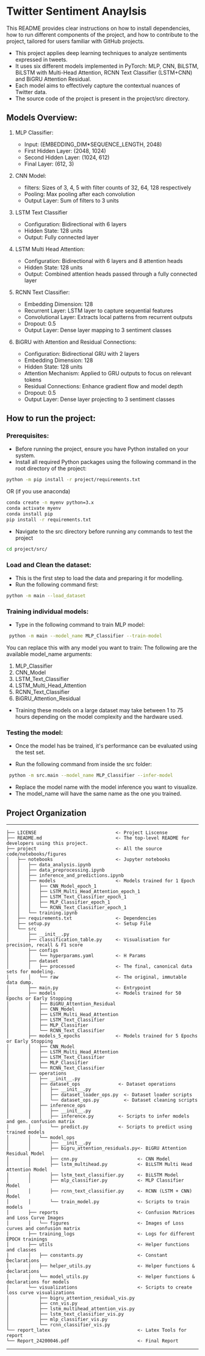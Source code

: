 # Twitter Sentiment Anaylsis

This README provides clear instructions on how to install dependencies, how to run different components of the project, and how to contribute to the project, tailored for users familiar with GitHub projects.

- This project applies deep learning techniques to analyze sentiments expressed in tweets. 
- It uses six different models implemented in PyTorch: MLP, CNN, BiLSTM, BiLSTM with Multi-Head Attention, RCNN Text Classifier (LSTM+CNN) and BiGRU Attention Residual. 
- Each model aims to effectively capture the contextual nuances of Twitter data. 
- The source code of the project is present in the project/src directory.

## Models Overview:

1. MLP Classifier:
    - Input: (EMBEDDING_DIM*SEQUENCE_LENGTH, 2048)
    - First Hidden Layer: (2048, 1024)
    - Second Hidden Layer: (1024, 612)
    - Final Layer: (612, 3)
2. CNN Model:
    - filters:  Sizes of 3, 4, 5 with filter counts of 32, 64, 128 respectively
    - Pooling: Max pooling after each convolution
    - Output Layer: Sum of filters to 3 units

3. LSTM Text Classifier
    - Configuration: Bidirectional with 6 layers
    - Hidden State: 128 units
    - Output: Fully connected layer

4. LSTM Multi Head Attention:
    - Configuration: Bidirectional with 6 layers and 8 attention heads
    - Hidden State: 128 units
    - Output: Combined attention heads passed through a fully connected layer

5. RCNN Text Classifier:
    - Embedding Dimension: 128
    - Recurrent Layer: LSTM layer to capture sequential features
    - Convolutional Layer: Extracts local patterns from recurrent outputs
    - Dropout: 0.5
    - Output Layer: Dense layer mapping to 3 sentiment classes

6. BiGRU with Attention and Residual Connections:
    - Configuration: Bidirectional GRU with 2 layers
    - Embedding Dimension: 128
    - Hidden State: 128 units
    - Attention Mechanism: Applied to GRU outputs to focus on relevant tokens
    - Residual Connections: Enhance gradient flow and model depth
    - Dropout: 0.5
    - Output Layer: Dense layer projecting to 3 sentiment classes 

## How to run the project:

### Prerequisites:
- Before running the project, ensure you have Python installed on your system. 
- Install all required Python packages using the following command in the root directory of the project:
```bash
python -m pip install -r project/requirements.txt
```
OR (if you use anaconda)
```bash
conda create -n myenv python=3.x
conda activate myenv
conda install pip
pip install -r requirements.txt
```

- Navigate to the src directory before running any commands to test the project
```bash
cd project/src/
```

### Load and Clean the dataset:

- This is the first step to load the data and preparing it for modelling. 
- Run the following command first:
```bash
python -m main --load_dataset
```

### Training individual models:
- Type in the following command to train MLP model:
```bash
 python -m main --model_name MLP_Classifier --train-model
```
You can replace this with any model you want to train:
The following are the available model_name arguments:
1. MLP_Classifier
2. CNN_Model
3. LSTM_Text_Classifier
4. LSTM_Multi_Head_Attention
5. RCNN_Text_Classifier
6. BiGRU_Attention_Residual

- Training these models on a large dataset may take between 1 to 75 hours depending on the model complexity and the hardware used.

### Testing the model:

- Once the model has be trained, it's performance can be evaluated using the test set. 

- Run the following command from inside the src folder:
```bash
 python -m src.main --model_name MLP_Classifier --infer-model
```
- Replace the model name with the model inference you want to visualize. 
- The model_name will have the same name as the one you trained.

## Project Organization
------------

    ├── LICENSE                             <- Project Liscense
    ├── README.md                           <- The top-level README for developers using this project.
    ├── project                             <- All the source code/notebooks/figures
    │   ├── notebooks                       <- Jupyter notebooks
    │   │   ├── data_analysis.ipynb
    │   │   ├── data_preprocessing.ipynb
    │   │   ├── inference_and_predictions.ipynb
    │   │   ├── models                      <- Models trained for 1 Epoch
    │   │   │   ├── CNN_Model_epoch_1
    │   │   │   ├── LSTM_Multi_Head_Attention_epoch_1
    │   │   │   ├── LSTM_Text_Classifier_epoch_1
    │   │   │   ├── MLP_Classifier_epoch_1
    │   │   │   └── RCNN_Text_Classifier_epoch_1
    │   │   └── training.ipynb
    │   ├── requirements.txt                <- Dependencies
    │   ├── setup.py                        <- Setup File
    │   └── src
    │       ├── __init__.py
    │       ├── classification_table.py     <- Visualisation for precision, recall & F1 score
    │       ├── configs
    │       │   └── hyperparams.yaml        <- H Params
    │       ├── dataset
    │       │   ├── processed               <- The final, canonical data sets for modeling.
    │       │   └── raw                     <- The original, immutable data dump.
    │       ├── main.py                     <- Entrypoint
    │       ├── models                      <- Models trained for 50 Epochs or Early Stopping
    │       │   ├── BiGRU_Attention_Residual
    │       │   ├── CNN_Model
    │       │   ├── LSTM_Multi_Head_Attention
    │       │   ├── LSTM_Text_Classifier
    │       │   ├── MLP_Classifier
    │       │   └── RCNN_Text_Classifier
    │       ├── models_5_epochs             <- Models trained for 5 Epochs or Early Stopping     
    │       │   ├── CNN_Model
    │       │   ├── LSTM_Multi_Head_Attention
    │       │   ├── LSTM_Text_Classifier
    │       │   ├── MLP_Classifier
    │       │   └── RCNN_Text_Classifier
    │       ├── operations
    │       │   ├── __init__.py
    │       │   ├── dataset_ops              <- Dataset operations
    │       │   │   ├── __init__.py
    │       │   │   ├── dataset_loader_ops.py  <- Dataset loader scripts
    │       │   │   └── dataset_ops.py         <- Dataset cleaning scripts
    │       │   ├── inference_ops
    │       │   │   ├── __init__.py
    │       │   │   ├── inference.py         <- Scripts to infer models and gen. confusion matrix
    │       │   │   └── predict.py           <- Scripts to predict using trained models
    │       │   └── model_ops
    │       │       ├── __init__.py
    │       │       ├── bigru_attention_residuals.py<- BiGRU Attention Residual Model
    │       │       ├── cnn.py                      <- CNN Model
    │       │       ├── lstm_multihead.py           <- BiLSTM Multi Head Attention Model
    │       │       ├── lstm_text_classifier.py     <- BiLSTM Model
    │       │       ├── mlp_classifier.py           <- MLP Classifier Model
    │       │       ├── rcnn_text_classifier.py     <- RCNN (LSTM + CNN) Model
    │       │       └── train_model.py              <- Scripts to train models
    │       ├── reports                             <- Confusion Matrices and Loss Curve Images
    │       │   └── figures                         <- Images of Loss curves and confusion matrix
    │       ├── training_logs                       <- Logs for different EPOCH trainings
    │       ├── utils                               <- Helper functions and classes
    │       │   ├── constants.py                    <- Constant Declarations
    │       │   ├── helper_utils.py                 <- Helper functions & declarations
    │       │   └── model_utils.py                  <- Helper functions & declarations for models
    │       └── visualizations                      <- Scripts to create loss curve visualizations
    │           ├── bigru_attention_residual_vis.py
    │           ├── cnn_vis.py
    │           ├── lstm_multihead_attention_vis.py
    │           ├── lstm_text_classifier_vis.py
    │           ├── mlp_classifier_vis.py
    │           └── rcnn_classifier_vis.py
    └── report_latex                                <- Latex Tools for report
    └── Report_24200046.pdf                         <- Final Report
--------

